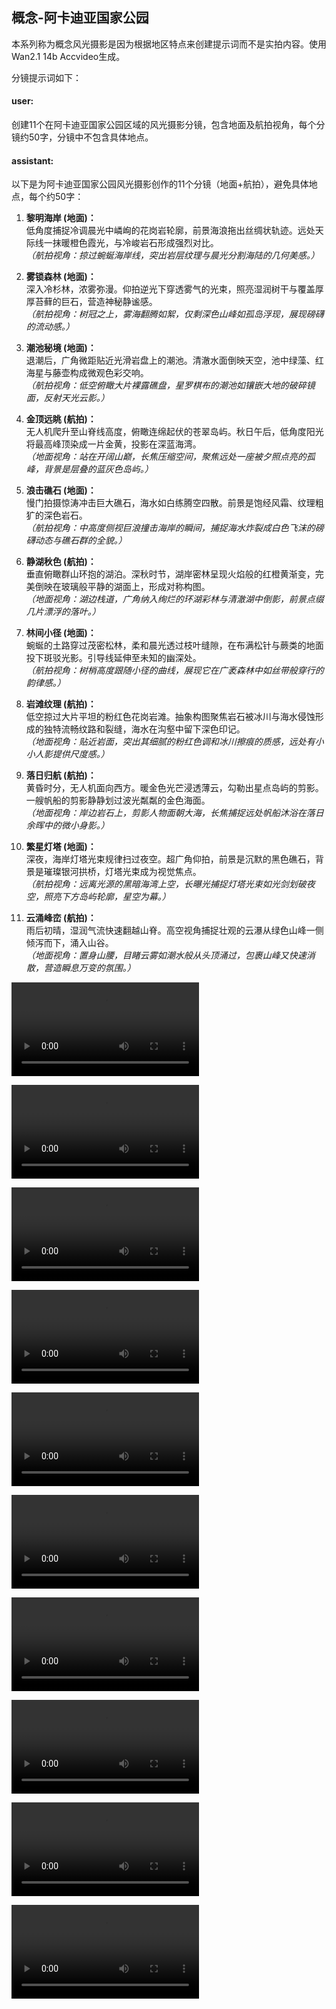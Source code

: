 ## 概念-阿卡迪亚国家公园

本系列称为概念风光摄影是因为根据地区特点来创建提示词而不是实拍内容。使用Wan2.1 14b Accvideo生成。

分镜提示词如下：

#### user:

创建11个在阿卡迪亚国家公园区域的风光摄影分镜，包含地面及航拍视角，每个分镜约50字，分镜中不包含具体地点。

#### assistant:

以下是为阿卡迪亚国家公园风光摄影创作的11个分镜（地面+航拍），避免具体地点，每个约50字：

1.  **黎明海岸 (地面)：**  
    低角度捕捉冷调晨光中嶙峋的花岗岩轮廓，前景海浪拖出丝绸状轨迹。远处天际线一抹暖橙色霞光，与冷峻岩石形成强烈对比。  
    *（航拍视角：掠过蜿蜒海岸线，突出岩层纹理与晨光分割海陆的几何美感。）*

2.  **雾锁森林 (地面)：**  
    深入冷杉林，浓雾弥漫。仰拍逆光下穿透雾气的光束，照亮湿润树干与覆盖厚厚苔藓的巨石，营造神秘静谧感。  
    *（航拍视角：树冠之上，雾海翻腾如絮，仅剩深色山峰如孤岛浮现，展现磅礴的流动感。）*

3.  **潮池秘境 (地面)：**  
    退潮后，广角微距贴近光滑岩盘上的潮池。清澈水面倒映天空，池中绿藻、红海星与藤壶构成微观色彩交响。  
    *（航拍视角：低空俯瞰大片裸露礁盘，星罗棋布的潮池如镶嵌大地的破碎镜面，反射天光云影。）*

4.  **金顶远眺 (航拍)：**  
    无人机爬升至山脊线高度，俯瞰连绵起伏的苍翠岛屿。秋日午后，低角度阳光将最高峰顶染成一片金黄，投影在深蓝海湾。  
    *（地面视角：站在开阔山巅，长焦压缩空间，聚焦远处一座被夕照点亮的孤峰，背景是层叠的蓝灰色岛屿。）*

5.  **浪击礁石 (地面)：**  
    慢门拍摄惊涛冲击巨大礁石，海水如白练腾空四散。前景是饱经风霜、纹理粗犷的深色岩石。  
    *（航拍视角：中高度侧视巨浪撞击海岸的瞬间，捕捉海水炸裂成白色飞沫的磅礴动态与礁石群的全貌。）*

6.  **静湖秋色 (航拍)：**  
    垂直俯瞰群山环抱的湖泊。深秋时节，湖岸密林呈现火焰般的红橙黄渐变，完美倒映在玻璃般平静的湖面上，形成对称构图。  
    *（地面视角：湖边栈道，广角纳入绚烂的环湖彩林与清澈湖中倒影，前景点缀几片漂浮的落叶。）*

7.  **林间小径 (地面)：**  
    蜿蜒的土路穿过茂密松林，柔和晨光透过枝叶缝隙，在布满松针与蕨类的地面投下斑驳光影。引导线延伸至未知的幽深处。  
    *（航拍视角：树梢高度跟随小径的曲线，展现它在广袤森林中如丝带般穿行的韵律感。）*

8.  **岩滩纹理 (航拍)：**  
    低空掠过大片平坦的粉红色花岗岩滩。抽象构图聚焦岩石被冰川与海水侵蚀形成的独特流畅纹路和裂缝，海水在沟壑中留下深色印记。  
    *（地面视角：贴近岩面，突出其细腻的粉红色调和冰川擦痕的质感，远处有小小人影提供尺度感。）*

9.  **落日归航 (航拍)：**  
    黄昏时分，无人机面向西方。暖金色光芒浸透薄云，勾勒出星点岛屿的剪影。一艘帆船的剪影静静划过波光粼粼的金色海面。  
    *（地面视角：岸边岩石上，剪影人物面朝大海，长焦捕捉远处帆船沐浴在落日余晖中的微小身影。）*

10. **繁星灯塔 (地面)：**  
    深夜，海岸灯塔光束规律扫过夜空。超广角仰拍，前景是沉默的黑色礁石，背景是璀璨银河拱桥，灯塔光束成为视觉焦点。  
    *（航拍视角：远离光源的黑暗海湾上空，长曝光捕捉灯塔光束如光剑划破夜空，照亮下方岛屿轮廓，星空为幕。）*

11. **云涌峰峦 (航拍)：**  
    雨后初晴，湿润气流快速翻越山脊。高空视角捕捉壮观的云瀑从绿色山峰一侧倾泻而下，涌入山谷。  
    *（地面视角：置身山腰，目睹云雾如潮水般从头顶涌过，包裹山峰又快速消散，营造瞬息万变的氛围。）*

<video src="https://github.com/Willian7004/media-blog/blob/main/files/202506/2025061701/Wan2.1_00001.mp4?raw=true" controls style="max-width: 100%;"></video>

<video src="https://github.com/Willian7004/media-blog/blob/main/files/202506/2025061701/Wan2.1_00004.mp4?raw=true" controls style="max-width: 100%;"></video>

<video src="https://github.com/Willian7004/media-blog/blob/main/files/202506/2025061701/Wan2.1_00006.mp4?raw=true" controls style="max-width: 100%;"></video>

<video src="https://github.com/Willian7004/media-blog/blob/main/files/202506/2025061701/Wan2.1_00007.mp4?raw=true" controls style="max-width: 100%;"></video>

<video src="https://github.com/Willian7004/media-blog/blob/main/files/202506/2025061701/Wan2.1_00009.mp4?raw=true" controls style="max-width: 100%;"></video>

<video src="https://github.com/Willian7004/media-blog/blob/main/files/202506/2025061701/Wan2.1_00012.mp4?raw=true" controls style="max-width: 100%;"></video>

<video src="https://github.com/Willian7004/media-blog/blob/main/files/202506/2025061701/Wan2.1_00014.mp4?raw=true" controls style="max-width: 100%;"></video>

<video src="https://github.com/Willian7004/media-blog/blob/main/files/202506/2025061701/Wan2.1_00015.mp4?raw=true" controls style="max-width: 100%;"></video>

<video src="https://github.com/Willian7004/media-blog/blob/main/files/202506/2025061701/Wan2.1_00018.mp4?raw=true" controls style="max-width: 100%;"></video>

<video src="https://github.com/Willian7004/media-blog/blob/main/files/202506/2025061701/Wan2.1_00021.mp4?raw=true" controls style="max-width: 100%;"></video>